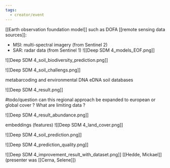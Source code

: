 ```yaml
---
tags:
  - creator/event
---
```

[[Earth observation foundation model]] such as DOFA
[[remote sensing data sources]]:
- MSI: multi-spectral imagery (from Sentinel 2)
- SAR: radar data (from Sentinel 1)
![[Deep SDM 4_models_EOF.png]]

![[Deep SDM 4_soil_biodiversity_prediction.png]]

![[Deep SDM 4_soil_challengs.png]]

metabarcoding and environmental DNA eDNA
soil databases

![[Deep SDM 4_result.png]]

#todo/question can this regional approach be expanded to european or global cover ? What are limiting data ?

![[Deep SDM 4_result_abundance.png]]

embeddings (features)
![[Deep SDM 4_land_cover.png]]

![[Deep SDM 4_soil_prediction.png]]

![[Deep SDM 4_prediction_quality.png]]

![[Deep SDM 4_improvement_result_with_dataset.png]]
[[Hedde, Mickael]] (presenter was [[Cerna, Selene]])